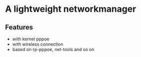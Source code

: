 A lightweight networkmanager
============================

Features
-----------
* with kernel pppoe
* with wireless connection
* based on rp-pppoe, net-tools and so on


